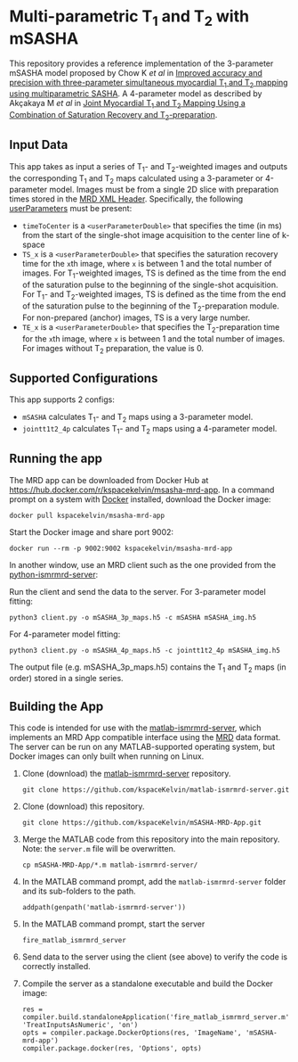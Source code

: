 #  Multi-parametric T<sub>1</sub> and T<sub>2</sub> with mSASHA

This repository provides a reference implementation of the 3-parameter mSASHA model proposed by Chow K *et al* in [Improved accuracy and precision with three-parameter simultaneous myocardial T<sub>1</sub> and T<sub>2</sub> mapping using multiparametric SASHA](https://onlinelibrary.wiley.com/doi/abs/10.1002/mrm.29170).  A 4-parameter model as described by Akçakaya M *et al* in [Joint Myocardial T<sub>1</sub> and T<sub>2</sub> Mapping Using a Combination of Saturation Recovery and T<sub>2</sub>-preparation](https://onlinelibrary.wiley.com/doi/10.1002/mrm.25975).

## Input Data
This app takes as input a series of T<sub>1</sub>- and T<sub>2</sub>-weighted images and outputs the corresponding T<sub>1</sub> and T<sub>2</sub> maps calculated using a 3-parameter or 4-parameter model.  Images must be from a single 2D slice with preparation times stored in the [MRD XML Header](https://ismrmrd.readthedocs.io/en/latest/mrd_header.html).  Specifically, the following [userParameters](https://github.com/ismrmrd/ismrmrd/blob/master/schema/ismrmrd.xsd) must be present:
* ``timeToCenter`` is a ``<userParameterDouble>`` that specifies the time (in ms) from the start of the single-shot image acquisition to the center line of k-space
* ``TS_x`` is a ``<userParameterDouble>`` that specifies the saturation recovery time for the ``x``th image, where ``x`` is between 1 and the total number of images.  For T<sub>1</sub>-weighted images, TS is defined as the time from the end of the saturation pulse to the beginning of the single-shot acquisition.  For T<sub>1</sub>- and T<sub>2</sub>-weighted images, TS is defined as the time from the end of the saturation pulse to the beginning of the T<sub>2</sub>-preparation module.  For non-prepared (anchor) images, TS is a very large number.
* ``TE_x`` is a ``<userParameterDouble>`` that specifies the T<sub>2</sub>-preparation time for the ``x``th image, where ``x`` is between 1 and the total number of images.  For images without T<sub>2</sub> preparation, the value is 0.

## Supported Configurations
This app supports 2 configs:
* ``mSASHA`` calculates T<sub>1</sub>- and T<sub>2</sub> maps using a 3-parameter model.
* ``jointt1t2_4p`` calculates T<sub>1</sub>- and T<sub>2</sub> maps using a 4-parameter model.

## Running the app
The MRD app can be downloaded from Docker Hub at https://hub.docker.com/r/kspacekelvin/msasha-mrd-app.  In a command prompt on a system with [Docker](https://www.docker.com/) installed, download the Docker image:
```
docker pull kspacekelvin/msasha-mrd-app
```

Start the Docker image and share port 9002:
```
docker run --rm -p 9002:9002 kspacekelvin/msasha-mrd-app
```

In another window, use an MRD client such as the one provided from the [python-ismrmrd-server](https://github.com/kspaceKelvin/python-ismrmrd-server#11-reconstruct-a-phantom-raw-data-set-using-the-mrd-clientserver-pair):

Run the client and send the data to the server.  For 3-parameter model fitting:
```
python3 client.py -o mSASHA_3p_maps.h5 -c mSASHA mSASHA_img.h5
```

For 4-parameter model fitting:
```
python3 client.py -o mSASHA_4p_maps.h5 -c jointt1t2_4p mSASHA_img.h5
```

The output file (e.g. mSASHA_3p_maps.h5) contains the T<sub>1</sub> and T<sub>2</sub> maps (in order) stored in a single series.


## Building the App
This code is intended for use with the [matlab-ismrmrd-server](https://github.com/kspaceKelvin/matlab-ismrmrd-server), which implements an MRD App compatible interface using the [MRD](https://github.com/ismrmrd/ismrmrd/) data format.  The server can be run on any MATLAB-supported operating system, but Docker images can only built when running on Linux.

1. Clone (download) the [matlab-ismrmrd-server](https://github.com/kspaceKelvin/matlab-ismrmrd-server) repository.
    ```
    git clone https://github.com/kspaceKelvin/matlab-ismrmrd-server.git
    ```

1. Clone (download) this repository.
    ```
    git clone https://github.com/kspaceKelvin/mSASHA-MRD-App.git
    ```

1. Merge the MATLAB code from this repository into the main repository.  Note: the ``server.m`` file will be overwritten.
    ```
    cp mSASHA-MRD-App/*.m matlab-ismrmrd-server/
    ```

1. In the MATLAB command prompt, add the ``matlab-ismrmrd-server`` folder and its sub-folders to the path.
    ```
    addpath(genpath('matlab-ismrmrd-server'))
    ```

1. In the MATLAB command prompt, start the server
   ```
   fire_matlab_ismrmrd_server
   ```

1. Send data to the server using the client (see above) to verify the code is correctly installed.

1. Compile the server as a standalone executable and build the Docker image:
    ```  
    res = compiler.build.standaloneApplication('fire_matlab_ismrmrd_server.m', 'TreatInputsAsNumeric', 'on')
    opts = compiler.package.DockerOptions(res, 'ImageName', 'mSASHA-mrd-app')
    compiler.package.docker(res, 'Options', opts)
    ```

